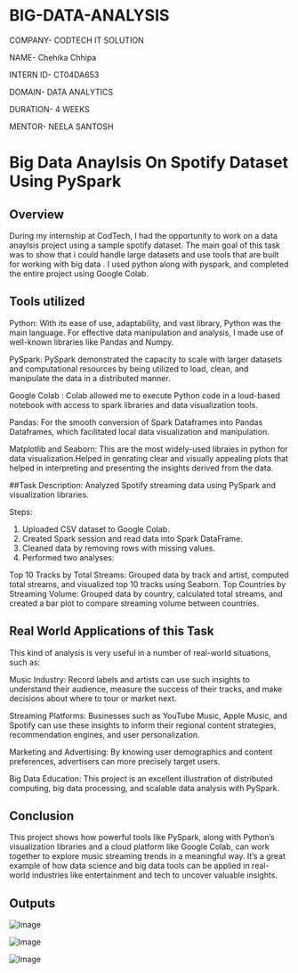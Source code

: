 # BIG-DATA-ANALYSIS
COMPANY- CODTECH IT SOLUTION

NAME- Chehika Chhipa

INTERN ID- CT04DA653

DOMAIN- DATA ANALYTICS

DURATION- 4 WEEKS

MENTOR- NEELA SANTOSH

# Big Data Anaylsis On Spotify Dataset Using PySpark

## Overview

During my internship at CodTech, I had the opportunity to work on a data anaylsis project using a sample spotify dataset. The main goal of this task was to show that i could handle large datasets and use tools that are built for working with big data . I used python along with pyspark, and completed the entire project using Google Colab.

## Tools utilized
Python: With its ease of use, adaptability, and vast library, Python was the main language. For effective data manipulation and analysis, I made use of well-known libraries like Pandas and Numpy.

PySpark: PySpark demonstrated the capacity to scale with larger datasets and computational resources by being utilized to load, clean, and manipulate the data in a distributed manner.

Google Colab :
Colab allowed me to execute Python code in a loud-based notebook with access to spark libraries and data visualization tools.

Pandas: 
For the smooth conversion of Spark Dataframes into Pandas Dataframes, which facilitated local data visualization and manipulation.

Matplotlib and Seaborn:
This are the most widely-used libraies in python for data visualization.Helped in genrating clear and visually appealing plots that helped in interpreting and presenting the insights derived from the data.

##Task Description: Analyzed Spotify streaming data using PySpark and visualization libraries.

Steps:

1. Uploaded CSV dataset to Google Colab.
2. Created Spark session and read data into Spark DataFrame.
3. Cleaned data by removing rows with missing values.
4. Performed two analyses:

 Top 10 Tracks by Total Streams: Grouped data by track and artist, computed total streams, and visualized top 10 tracks using Seaborn.
 Top Countries by Streaming Volume: Grouped data by country, calculated total streams, and created a bar plot to compare streaming volume between countries.
 
 ## Real World Applications of this Task

 This kind of analysis is very useful in a number of real-world situations, such as:
 
 Music Industry: Record labels and artists can use such insights to understand their audience, measure the success of their tracks, and make decisions about where to tour or market next.
 
 Streaming Platforms: Businesses such as YouTube Music, Apple Music, and Spotify can use these insights to inform their regional content strategies, recommendation engines, and user personalization.
 
 Marketing and Advertising: By knowing user demographics and content preferences, advertisers can more precisely target users.

Big Data Education: This project is an excellent illustration of distributed computing, big data processing, and scalable data analysis with PySpark.

## Conclusion

This project shows how powerful tools like PySpark, along with Python’s visualization libraries and a cloud platform like Google Colab, can work together to explore music streaming trends in a meaningful way. It’s a great example of how data science and big data tools can be applied in real-world industries like entertainment and tech to uncover valuable insights.

## Outputs

![Image](https://github.com/user-attachments/assets/93990cde-1657-46ba-88f1-78e88d21b1a2)

![Image](https://github.com/user-attachments/assets/a2f45a6a-4a34-4788-ae58-6bd8ab2f7ec9)

![Image](https://github.com/user-attachments/assets/5b154788-bae8-4104-b228-32b2fb8337f0)

